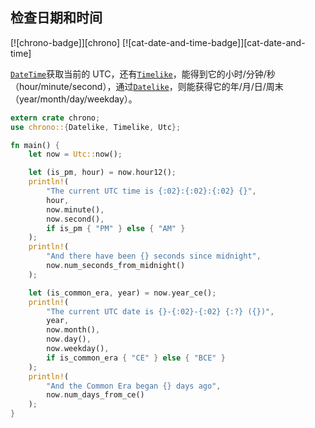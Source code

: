 ## 检查日期和时间

[![chrono-badge]][chrono] [![cat-date-and-time-badge]][cat-date-and-time]

[`DateTime`]获取当前的 UTC，还有[`Timelike`]，能得到它的小时/分钟/秒（hour/minute/second），通过[`Datelike`]，则能获得它的年/月/日/周末（year/month/day/weekday）。

```rust
extern crate chrono;
use chrono::{Datelike, Timelike, Utc};

fn main() {
    let now = Utc::now();

    let (is_pm, hour) = now.hour12();
    println!(
        "The current UTC time is {:02}:{:02}:{:02} {}",
        hour,
        now.minute(),
        now.second(),
        if is_pm { "PM" } else { "AM" }
    );
    println!(
        "And there have been {} seconds since midnight",
        now.num_seconds_from_midnight()
    );

    let (is_common_era, year) = now.year_ce();
    println!(
        "The current UTC date is {}-{:02}-{:02} {:?} ({})",
        year,
        now.month(),
        now.day(),
        now.weekday(),
        if is_common_era { "CE" } else { "BCE" }
    );
    println!(
        "And the Common Era began {} days ago",
        now.num_days_from_ce()
    );
}
```

[`datelike`]: https://docs.rs/chrono/*/chrono/trait.Datelike.html
[`datetime`]: https://docs.rs/chrono/*/chrono/struct.DateTime.html
[`timelike`]: https://docs.rs/chrono/*/chrono/trait.Timelike.html
